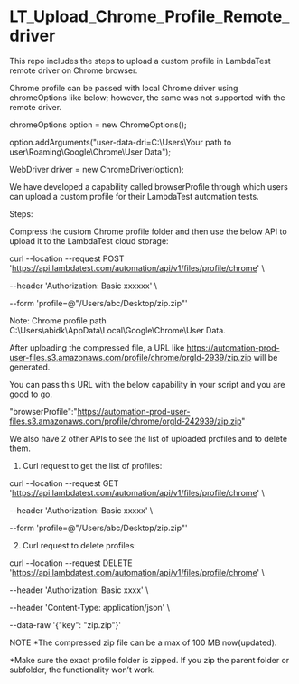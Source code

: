 # LT_Upload_Chrome_Profile_Remote_driver
This repo includes the steps to upload a custom profile in LambdaTest remote driver on Chrome browser.

Chrome profile can be passed with local Chrome driver using chromeOptions like below; however, the same was not supported with the remote driver.

chromeOptions option = new ChromeOptions();

 option.addArguments("user-data-dri=C:\\Users\\Your path to user\\Roaming\\Google\\Chrome\\User Data"); 

WebDriver driver = new ChromeDriver(option);

 

We have developed a capability called browserProfile through which users can upload a custom profile for their LambdaTest automation tests. 

Steps:

Compress the custom Chrome profile folder and then use the below API to upload it to the LambdaTest cloud storage:

curl --location --request POST 'https://api.lambdatest.com/automation/api/v1/files/profile/chrome' \

--header 'Authorization: Basic xxxxxx' \

--form 'profile=@"/Users/abc/Desktop/zip.zip"'

Note: Chrome profile path C:\Users\abidk\AppData\Local\Google\Chrome\User Data. 


After uploading the compressed file, a URL like https://automation-prod-user-files.s3.amazonaws.com/profile/chrome/orgId-2939/zip.zip will be generated.

You can pass this URL with the below capability in your script and you are good to go.

"browserProfile":"https://automation-prod-user-files.s3.amazonaws.com/profile/chrome/orgId-242939/zip.zip"




We also have 2 other APIs to see the list of uploaded profiles and to delete them.
 
1. Curl request to get the list of profiles:

curl --location --request GET 'https://api.lambdatest.com/automation/api/v1/files/profile/chrome' \

--header 'Authorization: Basic xxxxx' \

--form 'profile=@"/Users/abc/Desktop/zip.zip"'

 

 

2. Curl request to delete profiles:

curl --location --request DELETE 'https://api.lambdatest.com/automation/api/v1/files/profile/chrome' \

--header 'Authorization: Basic xxxx' \

--header 'Content-Type: application/json' \

--data-raw '{"key": "zip.zip"}'

 

NOTE
*The compressed zip file can be a max of 100 MB now(updated).

*Make sure the exact profile folder is zipped. If you zip the parent folder or subfolder, the functionality won’t work.
